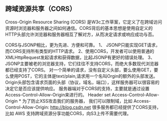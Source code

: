 ## 跨域资源共享（CORS）
Cross-Origin Resource Sharing (CORS) 是W3c工作草案，它定义了在跨域访问资源时浏览器和服务器之间如何通信。CORS背后的基本思想是使用自定义的HTTP头部允许浏览器和服务器相互了解对方，从而决定请求或响应成功与否。  


CORS与JSONP相比，更为先进、方便和可靠。
1、 JSONP只能实现GET请求，而CORS支持所有类型的HTTP请求。
2、使用CORS，开发者可以使用普通的XMLHttpRequest发起请求和获得数据，比起JSONP有更好的错误处理。
3、 JSONP主要被老的浏览器支持，它们往往不支持CORS，而绝大多数现代浏览器都已经支持了CORS。
对一个简单的请求，没有自定义头部，要么使用GET，要么使用POST，它的主体是text/plain,请求用一个名叫Orgin的额外的头部发送。Origin头部包含请求页面的头部（协议，域名，端口），这样服务器可以很容易的决定它是否应该提供响应。
服务器端对于CORS的支持，主要就是通过设置Access-Control-Allow-Origin来进行的。
Header set Access-Control-Allow-Origin * 
为了防止XSS攻击我们的服务器， 我们可以限制域，比如
Access-Control-Allow-Origin: http://blog.csdn.net
很多服务都已经提供了CORS支持，比如 AWS 支持跨域资源分享功能CORS，向S3上传不需要代理。